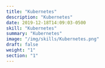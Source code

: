 ```yaml
---
title: "Kubernetes"
description: "Kubernetes"
date: 2019-12-18T14:09:03-0500
skill: "Kubernetes"
summary: "Kubernetes"
image: "/img/skills/Kubernetes.png"
draft: false
weight: "1"
section: "1"
---
```

